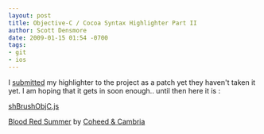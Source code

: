 ```yaml
---
layout: post
title: Objective-C / Cocoa Syntax Highlighter Part II
author: Scott Densmore
date: 2009-01-15 01:54 -0700
tags:
- git
- ios
---
```


I [submitted](http://code.google.com/p/syntaxhighlighter/issues/detail?id=130&q=cocoa) my highlighter to the project as a patch yet they haven't taken it yet. I am hoping that it gets in soon enough.. until then here it is :

[shBrushObjC.js](https://github.com/scottdensmore/ObjectiveCSyntaxHighlighter/blob/master/scripts/shBrushObjC.js)  

[Blood Red Summer](http://www.last.fm/music/Coheed+%26+Cambria/_/Blood+Red+Summer) by [Coheed & Cambria](http://www.last.fm/music/Coheed+%26+Cambria)
